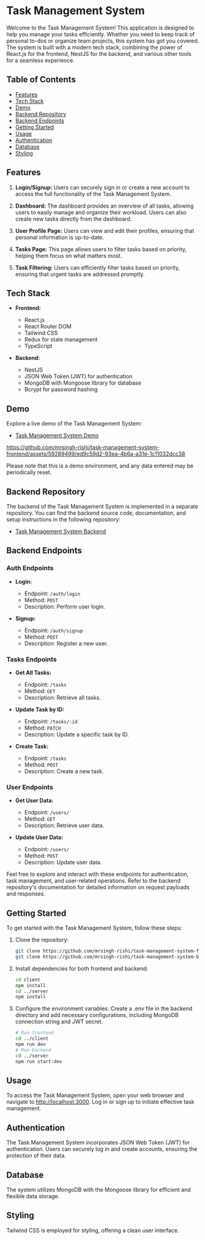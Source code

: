 # Task Management System

Welcome to the Task Management System! This application is designed to help you manage your tasks efficiently. Whether you need to keep track of personal to-dos or organize team projects, this system has got you covered. The system is built with a modern tech stack, combining the power of React.js for the frontend, NestJS for the backend, and various other tools for a seamless experience.

## Table of Contents

- [Features](#features)
- [Tech Stack](#tech-stack)
- [Demo](#demo)
- [Backend Repository](#backend-repository)
- [Backend Endpoints](#backend-endpoints)
- [Getting Started](#getting-started)
- [Usage](#usage)
- [Authentication](#authentication)
- [Database](#database)
- [Styling](#styling)



## Features

1. **Login/Signup:** Users can securely sign in or create a new account to access the full functionality of the Task Management System.

2. **Dashboard:** The dashboard provides an overview of all tasks, allowing users to easily manage and organize their workload. Users can also create new tasks directly from the dashboard.

3. **User Profile Page:** Users can view and edit their profiles, ensuring that personal information is up-to-date.

4. **Tasks Page:** This page allows users to filter tasks based on priority, helping them focus on what matters most.

5. **Task Filtering:** Users can efficiently filter tasks based on priority, ensuring that urgent tasks are addressed promptly.

## Tech Stack

- **Frontend:**
  - React.js
  - React Router DOM
  - Tailwind CSS
  - Redux for state management
  - TypeScript

- **Backend:**
  - NestJS
  - JSON Web Token (JWT) for authentication
  - MongoDB with Mongoose library for database
  - Bcrypt for password hashing

## Demo

Explore a live demo of the Task Management System:

- [Task Management System Demo](https://task-management-system-by-rishi.netlify.app/)


https://github.com/mrsingh-rishi/task-management-system-frontend/assets/59289499/ed9c59d2-93ea-4b6a-a31e-1c11032dcc38


Please note that this is a demo environment, and any data entered may be periodically reset.

## Backend Repository

The backend of the Task Management System is implemented in a separate repository. You can find the backend source code, documentation, and setup instructions in the following repository:

- [Task Management System Backend](https://github.com/mrsingh-rishi/task-management-system-backend)

## Backend Endpoints

### Auth Endpoints

- **Login:**
  - Endpoint: `/auth/login`
  - Method: `POST`
  - Description: Perform user login.

- **Signup:**
  - Endpoint: `/auth/signup`
  - Method: `POST`
  - Description: Register a new user.

### Tasks Endpoints

- **Get All Tasks:**
  - Endpoint: `/tasks`
  - Method: `GET`
  - Description: Retrieve all tasks.

- **Update Task by ID:**
  - Endpoint: `/tasks/:id`
  - Method: `PATCH`
  - Description: Update a specific task by ID.

- **Create Task:**
  - Endpoint: `/tasks`
  - Method: `POST`
  - Description: Create a new task.

### User Endpoints

- **Get User Data:**
  - Endpoint: `/users/`
  - Method: `GET`
  - Description: Retrieve user data.

- **Update User Data:**
  - Endpoint: `/users/`
  - Method: `POST`
  - Description: Update user data.

Feel free to explore and interact with these endpoints for authentication, task management, and user-related operations. Refer to the backend repository's documentation for detailed information on request payloads and responses.


## Getting Started

To get started with the Task Management System, follow these steps:

1. Clone the repository:
   ```bash
   git clone https://github.com/mrsingh-rishi/task-management-system-frontend
   git clone https://github.com/mrsingh-rishi/task-management-system-backend
2. Install dependencies for both frontend and backend:
   ```bash
   cd client
   npm install
   cd ../server
   npm install
   ```
3. Configure the environment variables:
Create a .env file in the backend directory and add necessary configurations, including MongoDB connection string and JWT secret.

   ```bash
   # Run frontend
   cd ../client
   npm run dev
   # Run backend
   cd ../server
   npm run start:dev

## Usage

To access the Task Management System, open your web browser and navigate to [http://localhost:3000](http://localhost:3000). Log in or sign up to initiate effective task management.

## Authentication

The Task Management System incorporates JSON Web Token (JWT) for authentication. Users can securely log in and create accounts, ensuring the protection of their data.

## Database

The system utilizes MongoDB with the Mongoose library for efficient and flexible data storage.

## Styling

Tailwind CSS is employed for styling, offering a clean user interface.

